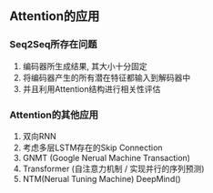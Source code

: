 ## Attention的应用

### Seq2Seq所存在问题
1) 编码器所生成结果, 其大小十分固定
2) 将编码器产生的所有潜在特征都输入到解码器中
3) 并且利用Attention结构进行相关性评估


### Attention的其他应用
1) 双向RNN
2) 考虑多层LSTM存在的Skip Connection
3) GNMT (Google Nerual Machine Transaction)
4) Transformer (自注意力机制 / 实现并行的序列预测)
5) NTM(Nerual Tuning Machine) DeepMind()